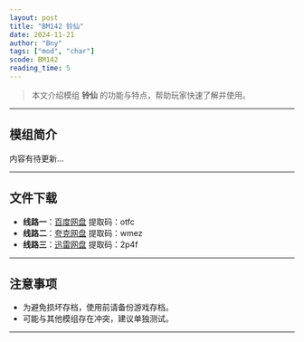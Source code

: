 ```yaml
---
layout: post
title: "BM142 铃仙"
date: 2024-11-21
author: "Bny"
tags: ["mod", "char"]
scode: BM142
reading_time: 5
---
```


> 本文介绍模组 **铃仙** 的功能与特点，帮助玩家快速了解并使用。

---

## 模组简介

内容有待更新...

---


## 文件下载
- **线路一**：[百度网盘](https://pan.baidu.com/s/1Nk7aaK9ESUuQAn1xOBXsCg?pwd=otfc)  提取码：otfc  
- **线路二**：[夸克网盘](https://pan.quark.cn/s/1deb84c8dbd3?pwd=wmez)  提取码：wmez  
- **线路三**：[迅雷网盘](https://pan.xunlei.com/s/VOCCbffijiygokyKG9OUQ_WcA1?pwd=2p4f)  提取码：2p4f  

---

## 注意事项
- 为避免损坏存档，使用前请备份游戏存档。
- 可能与其他模组存在冲突，建议单独测试。

---

